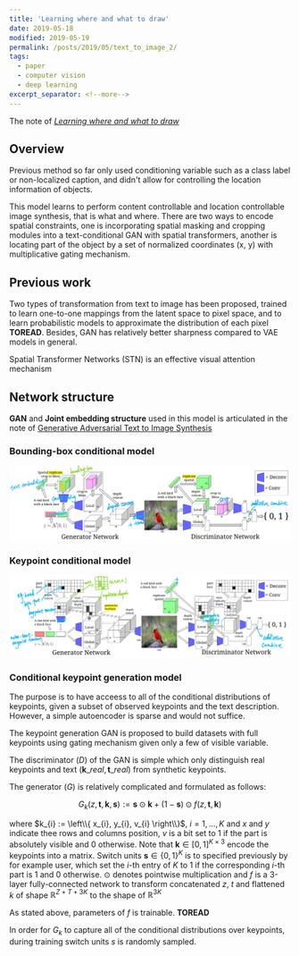 ```yaml
---
title: 'Learning where and what to draw'
date: 2019-05-18
modified: 2019-05-19
permalink: /posts/2019/05/text_to_image_2/
tags:
  - paper
  - computer vision
  - deep learning
excerpt_separator: <!--more-->
---
```


The note of [*Learning where and what to draw*](https://arxiv.org/abs/1610.02454)

<!--more-->

## Overview

Previous method so far only used conditioning variable such as a class label or non-localized caption, and didn't allow for controlling the location information of objects.

This model learns to perform content controllable and location controllable image synthesis, that is what and where. There are two ways to encode spatial constraints, one is incorporating spatial masking and cropping modules into a text-conditional GAN with spatial transformers, another is locating part of the object by a set of normalized coordinates (x, y) with multiplicative gating mechanism.

## Previous work

Two types of transformation from text to image has been proposed, trained to learn one-to-one mappings from the latent space to pixel space, and to learn probabilistic models to approximate the distribution of each pixel **TOREAD**. Besides, GAN has relatively better sharpness compared to VAE models in general.

Spatial Transformer Networks (STN) is an effective visual attention mechanism

## Network structure

**GAN** and **Joint embedding structure** used in this model is articulated in the note of [Generative Adversarial Text to Image Synthesis](/posts/2019/05/text_to_image_1/)


### Bounding-box conditional model

![bounding-box model](/assets/images/2019/05/text_to_image_2/bounding-box-model.png)

### Keypoint conditional model

![keypoint model](/assets/images/2019/05/text_to_image_2/keypoint-model.png)

### Conditional keypoint generation model

The purpose is to have acceess to all of the conditional distributions of keypoints, given a subset of observed keypoints and the text description. However, a simple autoencoder is sparse and would not suffice.

The keypoint generation GAN is proposed to build datasets with full keypoints using gating mechanism given only a few of visible variable. 

The discriminator ($D$) of the GAN is simple which only distinguish real keypoints and text $\left(\mathbf{k}\_{real}, \mathbf{t}\_{real}\right)$  from synthetic keypoints.

The generator ($G$) is relatively complicated and formulated as follows:

$$
G_{k}(z, \mathbf{t}, \mathbf{k}, \mathbf{s}) :=\mathbf{s} \odot \mathbf{k}+(1-\mathbf{s}) \odot f(z, \mathbf{t}, \mathbf{k})
$$

where $k_{i} := \left\\{ x_{i}, y_{i}, v_{i} \right\\}$, $i = 1,...,K$ and $x$ and $y$ indicate thee rows and columns position, $v$ is a bit set to 1 if the part is absolutely visible and 0 otherwise. Note that $\mathbf{k} \in[0,1]^{K \times 3}$ encode the keypoints into a matrix. Switch units $\mathbf{s} \in\{0,1\}^{K}$ is to specified previously by for example user, which set the $i$-th entry of $K$ to 1 if the corresponding $i$-th part is 1 and 0 otherwise. $\odot$ denotes pointwise multiplication and $f$ is a 3-layer fully-connected network to transform concatenated $z$, $t$ and flattened $k$ of shape $\mathbb{R}^{Z+T+3 K}$ to the shape of $\mathbb{R}^{3 K}$ 

As stated above, parameters of $f$ is trainable. **TOREAD**

In order for $G_{k}$ to capture all of the conditional distributions over keypoints, during training switch units $s$ is randomly sampled.
